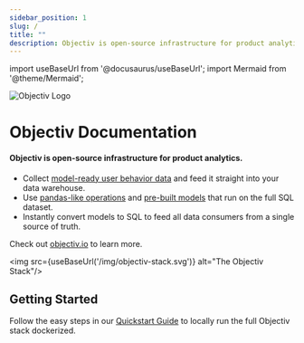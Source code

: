 ```yaml
---
sidebar_position: 1
slug: /
title: ""
description: Objectiv is open-source infrastructure for product analytics. Collect rich, model-ready data and feed it straight into your data warehouse. Cut down delivery times of data projects with reusable and prebuilt models.
---
```


import useBaseUrl from '@docusaurus/useBaseUrl';
import Mermaid from '@theme/Mermaid';

![Objectiv Logo](/img/logo-objectiv-large.svg "Objectiv Documentation")

# Objectiv Documentation

#### Objectiv is open-source infrastructure for product analytics. 

* Collect [model-ready user behavior data](/tracking/core-concepts/overview.md) and feed it straight into 
  your data warehouse.
* Use [pandas-like operations](/modeling/index.mdx) and [pre-built models](./modeling/open-model-hub/models/index.mdx) that run on 
  the full SQL dataset.
* Instantly convert models to SQL to feed all data consumers from a single source of truth.

Check out [objectiv.io](https://www.objectiv.io) to learn more.

<img src={useBaseUrl('/img/objectiv-stack.svg')} alt="The Objectiv Stack"/>


## Getting Started

Follow the easy steps in our [Quickstart Guide](/home/quickstart-guide.md) to locally run the full Objectiv stack dockerized.
